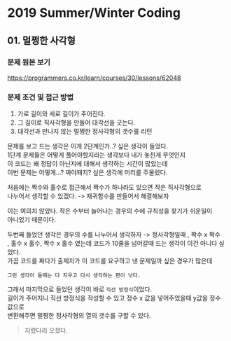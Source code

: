 # 2019 Summer/Winter Coding

## 01. 멀쩡한 사각형

### 문제 원본 보기

https://programmers.co.kr/learn/courses/30/lessons/62048

### 문제 조건 및 접근 방법

1. 가로 길이와 세로 길이가 주어진다.
2. 그 길이로 직사각형을 만들어 대각선을 긋는다.
3. 대각선과 만나지 않는 멀쩡한 정사각형의 갯수를 리턴

문제를 보고 드는 생각은 이게 2단계인가..? 싶은 생각이 들었다.  
1단계 문제들은 어떻게 풀어야할지라는 생각보다 내가 놓친게 무엇인지  
이 코드는 왜 정답이 아닌지에 대해서 생각하는 시간이 많았는데  
이번 문제는 어떻게...? 짜야돼지? 싶은 생각에 머리를 주물렀다.

처음에는 짝수와 홀수로 접근해서 짝수가 하나라도 있으면 작은 직사각형으로  
나누어서 생각할 수 있겠다. -> 재귀함수를 만들어서 해결해보자

이는 여의치 않았다. 작은 수부터 늘어나는 경우의 수에 규칙성을 찾기가 쉬운일이  
아니었기 때문이다.

두번째 들었던 생각은 경우의 수를 나누어서 생각하자 -> 정사각형일때 , 짝수 x 짝수  
, 홀수 x 홀수, 짝수 x 홀수 였는데 코드가 10줄을 넘어갈때 드는 생각이 이건 아니다 싶었다.  
가끔 코드를 짜다가 출제자가 이 코드를 요구하고 낸 문제일까 싶은 경우가 많은데

`그런 생각이 들때는 다 지우고 다시 생각하는 편이 낫다.`

그래서 마지막으로 들었던 생각이 바로 `직선 방정식`이었다.  
길이가 주어지니 직선 방정식을 작성할 수 있고 정수 x 값을 넣어주었을때 y값을 정수 값으로  
변환해주면 멀쩡한 정사각형의 열의 갯수를 구할 수 있다.

> 지렸다리 오졌다.
